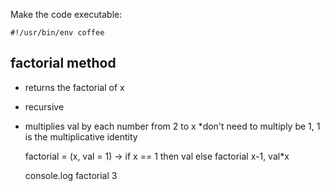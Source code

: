 Make the code executable:
    
    #!/usr/bin/env coffee

## factorial method
 * returns the factorial of x
 * recursive
 * multiplies val by each number from 2 to x 
  *don't need to multiply be 1, 1 is the multiplicative identity

    factorial = (x, val = 1) -> if x == 1 then val else factorial x-1, val*x
        
    console.log factorial 3
